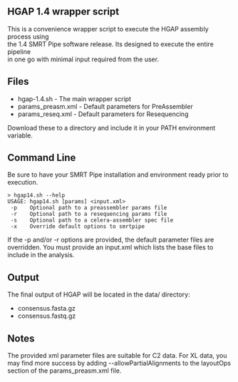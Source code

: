 HGAP 1.4 wrapper script
-----------------------
This is a convenience wrapper script to execute the HGAP assembly process using  
the 1.4 SMRT Pipe software release.  Its designed to execute the entire pipeline  
in one go with minimal input required from the user.

Files
-----
* hgap-1.4.sh - The main wrapper script
* params_preasm.xml - Default parameters for PreAssembler
* params_reseq.xml - Default parameters for Resequencing

Download these to a directory and include it in your PATH environment variable.   


Command Line
------------
Be sure to have your SMRT Pipe installation and environment ready prior to  
execution.  

    > hgap14.sh --help
    USAGE: hgap14.sh [params] <input.xml>
     -p    Optional path to a preassembler params file
     -r    Optional path to a resequencing params file
     -s    Optional path to a celera-assembler spec file
     -x    Override default options to smrtpipe

If the -p and/or -r options are provided, the default parameter files are   
overridden.  You must provide an input.xml which lists the base files to   
include in the analysis.

Output
------
The final output of HGAP will be located in the data/ directory:
* consensus.fasta.gz
* consensus.fastq.gz

Notes
-----

The provided xml parameter files are suitable for C2 data.  For XL data,
you may find more success by adding --allowPartialAlignments to the 
layoutOps section of the params_preasm.xml file.

